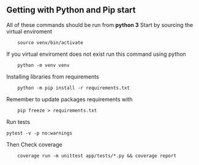## Getting with Python and Pip start

All of these commands should be run from **python 3**
Start by sourcing the virtual enviroment

```
    source venv/bin/activate
```

If you virtual enviroment does not exist run this command using python

```
    python -m venv venv
```


Installing libraries from requirements

```
    python -m pip install -r requirements.txt
```

Remember to update packages requirements with

```
    pip freeze > requirements.txt
```

Run tests

`pytest -v -p no:warnings`

Then Check coverage

```
    coverage run -m unittest app/tests/*.py && coverage report 
```
